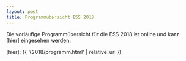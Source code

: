 ```yaml
---
layout: post
title: Programmübersicht ESS 2018
---
```


Die vorläufige Programmübersicht für die ESS 2018 ist online und kann [hier]
eingesehen werden.

[hier]: {{ '/2018/programm.html' | relative_url }}
